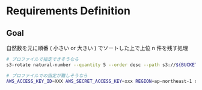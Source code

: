 # Requirements Definition

## Goal

自然数を元に順番 ( 小さい or 大きい ) でソートした上で上位 n 件を残す処理

```bash
# プロファイルで指定できそうなら
s3-rotate natural-number --quantity 5 --order desc --path s3://${BUCKET}/{$PREFIX} --profile ${AWS_PROFILE_NAME}

# プロファイルでの指定が難しそうなら
AWS_ACCESS_KEY_ID=XXX AWS_SECRET_ACCESS_KEY=xxx REGION=ap-northeast-1 s3-rotate natural-number --quantity 5 --order desc --path s3://${BUCKET}/{$PREFIX}
```
